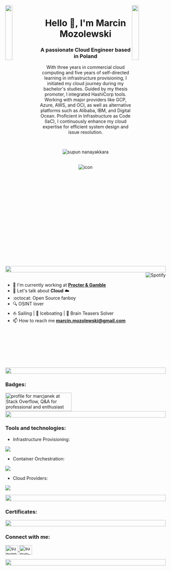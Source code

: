 <img align="left" src="https://user-images.githubusercontent.com/65187002/144930161-2f783401-8d27-4fdf-a2f7-cc0ba32f1f1f.gif" width="21%" style="display: inline;" />
<img align="right" src="https://user-images.githubusercontent.com/65187002/144930161-2f783401-8d27-4fdf-a2f7-cc0ba32f1f1f.gif" width="21%" style="display: inline;" />

<h1 align="center"><a name="anchor1" id="anchor1">Hello 👋, I'm Marcin Mozolewski</a></h1>
<h3 align="center">A passionate Cloud Engineer based in Poland</h3>
<p align="center">
    With three years in commercial cloud computing and five years of self-directed learning in infrastructure provisioning, I initiated my cloud journey during my bachelor's studies. Guided by my thesis promoter, I integrated HashiCorp
    tools. Working with major providers like GCP, Azure, AWS, and OCI, as well as alternative platforms such as Alibaba, IBM, and Digital Ocean. Proficient in Infrastructure as Code (IaC), I continuously enhance my cloud expertise for
    efficient system design and issue resolution.
</p>
<br />
<p align="center">
    <img src="https://komarev.com/ghpvc/?username=marcjanek&label=PROFILE+VIEWS&color=0e75b6&style=plastic&abbreviated=true" alt="supun nanayakkara" />
</p>

<br />
<div align="center">
    <img src="https://skillicons.dev/icons?i=terraform,gcp,azure,cloudflare,docker,linux,git" alt="icon" />
</div>

<img src="https://i.imgur.com/dBaSKWF.gif" height="20" width="100%" />

<br />

<img align="right" alt="Spotify" src="https://spotify-github-profile.vercel.app/api/view?uid=1176862723&cover_image=true&theme=default&show_offline=true&background_color=121212&interchange=true&bar_color=53b14f&bar_color_cover=true" />
<br />

- 🔭 I'm currently working at **[Procter & Gamble](https://us.pg.com/)**
- 💬 Let's talk about **Cloud** :cloud:
- :octocat: Open Source fanboy
- 🔍 OSINT lover
- ⛵ Sailing | 🚤 Iceboating | 🧠 Brain Teasers Solver
- 📫 How to reach me **[marcin.mozolewski@gmail.com](mailto:marcin.mozolewski@gmail.com?subject=Contact)**

<br />
<br />
<br />
<br />
<br />
<br />
<br />

<img src="https://i.imgur.com/dBaSKWF.gif" height="20" width="100%" />

<h3 align="left">Badges:</h3>
<a href="https://stackoverflow.com/users/13347227/marcjanek">
    <img
        src="https://stackoverflow.com/users/flair/13347227.png?theme=dark"
        width="208"
        height="58"
        alt="profile for marcjanek at Stack Overflow, Q&amp;A for professional and enthusiast programmers"
        title="profile for marcjanek at Stack Overflow, Q&amp;A for professional and enthusiast programmers"
    />
</a>

<img src="https://i.imgur.com/dBaSKWF.gif" height="20" width="100%" />

<h3 align="left">Tools and technologies:</h3>

- Infrastructure Provisioning:
<p align="left">
    <a href="https://skillicons.dev">
        <img src="https://skillicons.dev/icons?i=terraform, ansible" />
    </a>
</p>

- Container Orchestration:
<p align="left">
    <a href="https://skillicons.dev">
        <img src="https://skillicons.dev/icons?i=kubernetes, " />
    </a>
</p>

- Cloud Providers:
<p align="left">
    <a href="https://skillicons.dev">
        <img src="https://skillicons.dev/icons?i=gcp,azure,aws" />
    </a>
</p>

<img src="https://i.imgur.com/dBaSKWF.gif" height="20" width="100%" />

<h3 align="left">Certificates:</h3>

<img src="https://i.imgur.com/dBaSKWF.gif" height="20" width="100%" />

<h3 align="left">Connect with me:</h3>
<p align="left">
    <a href="https://pl.linkedin.com/in/marcin-mozolewski" target="blank">
        <img align="center" src="https://raw.githubusercontent.com/rahuldkjain/github-profile-readme-generator/master/src/images/icons/Social/linked-in-alt.svg" alt="supunnanayakkara" height="30" width="40" />
    </a>
    <a href="https://stackoverflow.com/users/13347227/marcin-mozolewski" target="blank">
        <img align="center" src="https://raw.githubusercontent.com/rahuldkjain/github-profile-readme-generator/master/src/images/icons/Social/stack-overflow.svg" alt="supun-nanayakkara" height="30" width="40" />
    </a>
</p>

<img src="https://i.imgur.com/dBaSKWF.gif" height="20" width="100%" />
